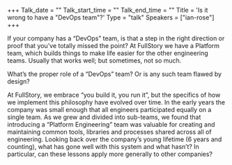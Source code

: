 +++
Talk_date = ""
Talk_start_time = ""
Talk_end_time = ""
Title = 'Is it wrong to have a "DevOps team"?'
Type = "talk"
Speakers = ["ian-rose"]
+++

If your company has a “DevOps” team, is that a step in the right direction or proof that you’ve totally missed the point? At FullStory we have a Platform team, which builds things to make life easier for the other engineering teams. Usually that works well; but sometimes, not so much.

What’s the proper role of a “DevOps” team? Or is any such team flawed by design?

At FullStory, we embrace “you build it, you run it”, but the specifics of how we implement this philosophy have evolved over time. In the early years the company was small enough that all engineers participated equally on a single team. As we grew and divided into sub-teams, we found that introducing a “Platform Engineering” team was valuable for creating and maintaining common tools, libraries and processes shared across all of engineering. Looking back over the company’s young lifetime (6 years and counting), what has gone well with this system and what hasn’t? In particular, can these lessons apply more generally to other companies?